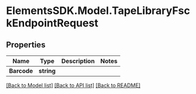 # ElementsSDK.Model.TapeLibraryFsckEndpointRequest

## Properties

Name | Type | Description | Notes
------------ | ------------- | ------------- | -------------
**Barcode** | **string** |  | 

[[Back to Model list]](../README.md#documentation-for-models) [[Back to API list]](../README.md#documentation-for-api-endpoints) [[Back to README]](../README.md)

